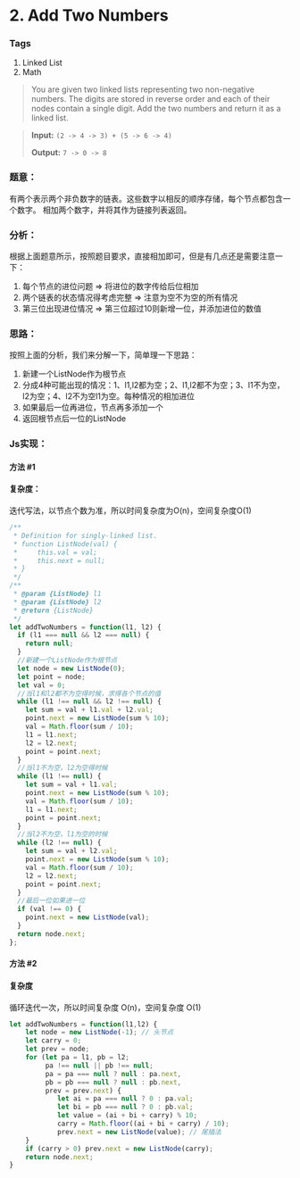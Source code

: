 # 2. Add Two Numbers

### Tags

1. Linked List
2. Math

>You are given two linked lists representing two non-negative numbers. The digits are stored in reverse order and each of their nodes contain a single digit. Add the two numbers and return it as a linked list.

>**Input:** `(2 -> 4 -> 3) + (5 -> 6 -> 4)`
>
>**Output:** `7 -> 0 -> 8`

### 题意：

有两个表示两个非负数字的链表。这些数字以相反的顺序存储，每个节点都包含一个数字。
相加两个数字，并将其作为链接列表返回。

### 分析：

根据上面题意所示，按照题目要求，直接相加即可，但是有几点还是需要注意一下：
1. 每个节点的进位问题 => 将进位的数字传给后位相加
2. 两个链表的状态情况得考虑完整 => 注意为空不为空的所有情况
3. 第三位出现进位情况 => 第三位超过10则新增一位，并添加进位的数值

### 思路：

按照上面的分析，我们来分解一下，简单理一下思路：
1. 新建一个ListNode作为根节点
2. 分成4种可能出现的情况：1、l1,l2都为空；2、l1,l2都不为空；3、l1不为空，l2为空；4、l2不为空l1为空。每种情况的相加进位
3. 如果最后一位再进位，节点再多添加一个
4. 返回根节点后一位的ListNode

### Js实现：

#### 方法 #1

#### 复杂度：

迭代写法，以节点个数为准，所以时间复杂度为O(n)，空间复杂度O(1)

```js
/**
 * Definition for singly-linked list.
 * function ListNode(val) {
 *     this.val = val;
 *     this.next = null;
 * }
 */
/**
 * @param {ListNode} l1
 * @param {ListNode} l2
 * @return {ListNode}
 */
let addTwoNumbers = function(l1, l2) {
  if (l1 === null && l2 === null) {
    return null;
  }
  //新建一个ListNode作为根节点
  let node = new ListNode(0);
  let point = node;
  let val = 0;
  //当l1和l2都不为空得时候，求得各个节点的值
  while (l1 !== null && l2 !== null) {
    let sum = val + l1.val + l2.val;
    point.next = new ListNode(sum % 10);
    val = Math.floor(sum / 10);
    l1 = l1.next;
    l2 = l2.next;
    point = point.next;
  }
  //当l1不为空，l2为空得时候
  while (l1 !== null) {
    let sum = val + l1.val;
    point.next = new ListNode(sum % 10);
    val = Math.floor(sum / 10);
    l1 = l1.next;
    point = point.next;
  }
  //当l2不为空，l1为空的时候
  while (l2 !== null) {
    let sum = val + l2.val;
    point.next = new ListNode(sum % 10);
    val = Math.floor(sum / 10);
    l2 = l2.next;
    point = point.next;
  }
  //最后一位如果进一位
  if (val !== 0) {
    point.next = new ListNode(val);
  }
  return node.next;
};
```

#### 方法 #2

#### 复杂度

循环迭代一次，所以时间复杂度 O(n)，空间复杂度 O(1)

```js
let addTwoNumbers = function(l1,l2) {
    let node = new ListNode(-1); // 头节点
    let carry = 0;
    let prev = node;
    for (let pa = l1, pb = l2;
         pa !== null || pb !== null;
         pa = pa === null ? null : pa.next,
         pb = pb === null ? null : pb.next,
         prev = prev.next) {
            let ai = pa === null ? 0 : pa.val;
            let bi = pb === null ? 0 : pb.val;
            let value = (ai + bi + carry) % 10;
            carry = Math.floor((ai + bi + carry) / 10);
            prev.next = new ListNode(value); // 尾插法
    }
    if (carry > 0) prev.next = new ListNode(carry);
    return node.next;
}

```

